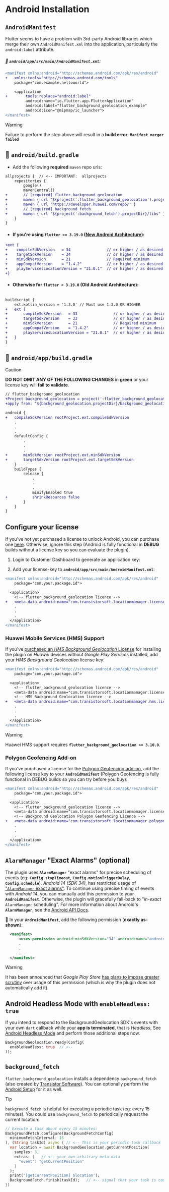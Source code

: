 # Android Installation

## `AndroidManifest`

Flutter seems to have a problem with 3rd-party Android libraries which merge their own `AndroidManifest.xml` into the application, particularly the `android:label` attribute.

##### :open_file_folder: `android/app/src/main/AndroidManifest.xml`:

```diff
<manifest xmlns:android="http://schemas.android.com/apk/res/android"
+   xmlns:tools="http://schemas.android.com/tools"
    package="com.example.helloworld">

    <application
+        tools:replace="android:label"
         android:name="io.flutter.app.FlutterApplication"
         android:label="flutter_background_geolocation_example"
         android:icon="@mipmap/ic_launcher">
</manifest>

```

> [!WARNING]
> Failure to perform the step above will result in a **build error**: __`Manifest merger failed`__


## :open_file_folder: `android/build.gradle`
- Add the following **required** `maven` repo urls:

```diff
allprojects {  // <-- IMPORTANT:  allprojects
    repositories {
        google()
        mavenCentral()
+       // [required] flutter_background_geolocation
+       maven { url "${project(':flutter_background_geolocation').projectDir}/libs" }
+       maven { url 'https://developer.huawei.com/repo/' }
+       // [required] background_fetch
+       maven { url "${project(':background_fetch').projectDir}/libs" }
    }
}
```

- #### If you're using `flutter >= 3.19.0` ([New Android Architecture](https://docs.flutter.dev/release/breaking-changes/flutter-gradle-plugin-apply)):

```diff
+ext {
+    compileSdkVersion   = 34                // or higher / as desired
+    targetSdkVersion    = 34                // or higher / as desired
+    minSdkVersion       = 21                // Required minimum
+    appCompatVersion    = "1.4.2"           // or higher / as desired
+    playServicesLocationVersion = "21.0.1"  // or higher / as desired
+}
```

- #### Otherwise for `flutter < 3.19.0` (Old Android Architecture):

```diff

buildscript {
    ext.kotlin_version = '1.3.0' // Must use 1.3.0 OR HIGHER
+   ext {
+       compileSdkVersion   = 33                // or higher / as desired
+       targetSdkVersion    = 33                // or higher / as desired
+       minSdkVersion       = 21                // Required minimum
+       appCompatVersion    = "1.4.2"           // or higher / as desired
+       playServicesLocationVersion = "21.0.1"  // or higher / as desired
+   }
}
```

## :open_file_folder: `android/app/build.gradle`

> [!CAUTION]  
> __DO NOT OMIT ANY OF THE FOLLOWING CHANGES__ in __green__ or your license key will __fail to validate__.

```diff
// flutter_background_geolocation
+Project background_geolocation = project(':flutter_background_geolocation')
+apply from: "${background_geolocation.projectDir}/background_geolocation.gradle"

android {
+   compileSdkVersion rootProject.ext.compileSdkVersion
    .
    .
    .
    defaultConfig {
        .
        .
        .
+       minSdkVersion rootProject.ext.minSdkVersion
+       targetSdkVersion rootProject.ext.targetSdkVersion
    }
    buildTypes {
        release {
            .
            .
            .
            minifyEnabled true
+           shrinkResources false
        }
    }
}
```

## Configure your license

If you've not yet purchased a license to unlock Android, you can purchase one [here](https://www.transistorsoft.com/shop/products/flutter-background-geolocation).  Otherwise, ignore this step (Android is fully functional in **DEBUG** builds without a license key so you can evaluate the plugin).

1. Login to Customer Dashboard to generate an application key:

2. Add your license-key to __`android/app/src/main/AndroidManifest.xml`__:

```diff
<manifest xmlns:android="http://schemas.android.com/apk/res/android"
    package="com.your.package.id">

  <application>
    <!-- flutter_background_geolocation licence -->
+   <meta-data android:name="com.transistorsoft.locationmanager.license" android:value="YOUR_LICENCE_KEY_HERE" />
    .
    .
    .
  </application>
</manifest>
```

### Huawei Mobile Services (HMS) Support

If you've [purchased an *HMS Background Geolocation* License](https://shop.transistorsoft.com/collections/frontpage/products/huawei-background-geolocation) for installing the plugin on _Huawei_ devices without *Google Play Services* installed, add your *HMS Background Geolocation* license key:

```diff
<manifest xmlns:android="http://schemas.android.com/apk/res/android"
    package="com.your.package.id">

  <application>
    <!-- flutter_background_geolocation licence -->
    <meta-data android:name="com.transistorsoft.locationmanager.license" android:value="YOUR_LICENCE_KEY_HERE" />
    <!-- HMS Background Geolocation licence -->
+   <meta-data android:name="com.transistorsoft.locationmanager.hms.license" android:value="YOUR_HMS_LICENCE_KEY_HERE" />
    .
    .
    .
  </application>
</manifest>
```

> [!WARNING]
> Huawei HMS support requires __`flutter_background_geolocation >= 3.10.0`__.


### Polygon Geofencing Add-on

If you've purchased a license for the [Polygon Geofencing add-on](https://shop.transistorsoft.com/products/polygon-geofencing), add the following license key to your __`AndroidManifest`__ (Polygon Geofencing is fully functional in DEBUG builds so you can try before you buy):

```diff
<manifest xmlns:android="http://schemas.android.com/apk/res/android"
    package="com.your.package.id">

  <application>
    <!-- flutter_background_geolocation licence -->
    <meta-data android:name="com.transistorsoft.locationmanager.license" android:value="YOUR_LICENCE_KEY_HERE" />
    <!-- Background Geolocation Polygon Geofencing Licence -->
+   <meta-data android:name="com.transistorsoft.locationmanager.polygon.license" android:value="YOUR_POLYGON_LICENCE_KEY_HERE" />
    .
    .
    .
  </application>
</manifest>
```

## `AlarmManager` "Exact Alarms" (optional)

The plugin uses __`AlarmManager`__ "exact alarms" for precise scheduling of events (eg: __`Config.stopTimeout`__, __`Config.motionTriggerDelay`__, __`Config.schedule`__).  *Android 14 (SDK 34)*, has restricted usage of ["`AlarmManager` exact alarms"](https://developer.android.com/about/versions/14/changes/schedule-exact-alarms).  To continue using precise timing of events with *Android 14*, you can manually add this permission to your __`AndroidManifest`__.  Otherwise, the plugin will gracefully fall-back to "*in-exact* `AlarmManager` scheduling".  For more information about Android's __`AlarmManager`__, see the [Android API Docs](https://developer.android.com/training/scheduling/alarms).

:open_file_folder: In your __`AndroidManifest`__, add the following permission (**exactly as-shown**):

```xml
  <manifest>
      <uses-permission android:minSdkVersion="34" android:name="android.permission.USE_EXACT_ALARM" />
      .
      .
      .
  </manifest>
```
> [!WARNING]
> It has been announced that *Google Play Store* [has plans to impose greater scrutiny](https://support.google.com/googleplay/android-developer/answer/13161072?sjid=3640341614632608469-NA) over usage of this permission (which is why the plugin does not automatically add it).

## Android Headless Mode with `enableHeadless: true`

If you intend to respond to the BackgroundGeolocation SDK's events with your own `dart` callback while your **app is terminated**, that is *Headless*, See [Android Headless Mode](../../../wiki/Android-Headless-Mode) and perform those additional steps now.

```dart
BackgroundGeolocation.ready(Config(
  enableHeadless: true  // <--
));
```

## `background_fetch`

`flutter_background_geolocation` installs a dependency `background_fetch` (also created by [Transistor Software](https://www.transistorsoft.com)).  You can optionally perform the [Android Setup](https://github.com/transistorsoft/flutter_background_fetch/blob/master/help/INSTALL-ANDROID.md) for it as well.

> [!TIP]
> `background_fetch` is helpful for executing a periodic task (eg: every 15 minutes).  You could use `background_fetch` to periodically request the current location:

```dart
// Execute a task about every 15 minutes:
BackgroundFetch.configure(BackgroundFetchConfig(
  minimumFetchInterval: 15
), (String taskId) async { // <-- This is your periodic-task callback  
  var location = await BackgroundGeolocation.getCurrentPosition(
    samples: 3,
    extras: {   // <-- your own arbitrary meta-data
      "event": "getCurrentPosition"
    }
  );
  print('[getCurrentPosition] $location');
  BackgroundFetch.finish(taskId);   // <-- signal that your task is complete
})
```


